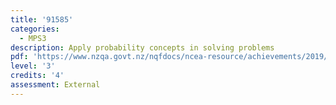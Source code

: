 ```yaml
---
title: '91585'
categories:
  - MPS3
description: Apply probability concepts in solving problems
pdf: 'https://www.nzqa.govt.nz/nqfdocs/ncea-resource/achievements/2019/as91585.pdf'
level: '3'
credits: '4'
assessment: External
---
```


